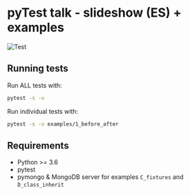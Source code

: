 # pyTest talk - slideshow (ES) + examples

![Test](https://github.com/David-Lor/pytest-talk-examples/workflows/Test/badge.svg)

## Running tests

Run ALL tests with:

```bash
pytest -s -v
```

Run individual tests with:

```bash
pytest -s -v examples/1_before_after
```

## Requirements

- Python >= 3.6
- pytest
- pymongo & MongoDB server for examples `C_fixtures` and `D_class_inherit`
